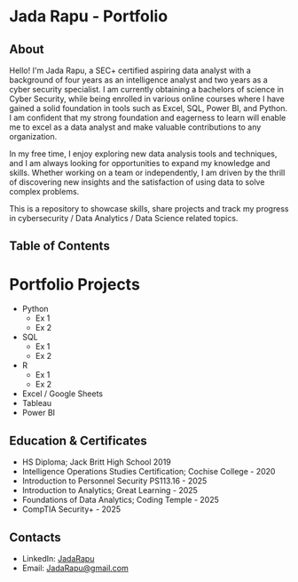 # Jada Rapu - Portfolio
## About
Hello! I'm Jada Rapu, a SEC+ certified aspiring data analyst with a background of four years as an intelligence analyst and two years as a cyber security specialist. I am currently obtaining a bachelors of science in Cyber Security, while being enrolled in various online courses where I have gained a solid foundation in tools such as Excel, SQL, Power BI, and Python. I am confident that my strong foundation and eagerness to learn will enable me to excel as a data analyst and make valuable contributions to any organization.

In my free time, I enjoy exploring new data analysis tools and techniques, and I am always looking for opportunities to expand my knowledge and skills. Whether working on a team or independently, I am driven by the thrill of discovering new insights and the satisfaction of using data to solve complex problems.

This is a repository to showcase skills, share projects and track my progress in cybersecurity / Data Analytics / Data Science related topics.

## Table of Contents
  # Portfolio Projects
  - Python
    - Ex 1
    - Ex 2
  - SQL
    - Ex 1
    - Ex 2
  - R
    - Ex 1
    - Ex 2
  - Excel / Google Sheets
  - Tableau
  - Power BI

## Education & Certificates
- HS Diploma; Jack Britt High School 2019
- Intelligence Operations Studies Certification; Cochise College - 2020
- Introduction to Personnel Security PS113.16 - 2025
- Introduction to Analytics; Great Learning - 2025
- Foundations of Data Analytics; Coding Temple - 2025
- CompTIA Security+ - 2025


## Contacts
- LinkedIn: [JadaRapu](https://www.linkedin.com/in/jadarapu/)
- Email: JadaRapu@gmail.com

